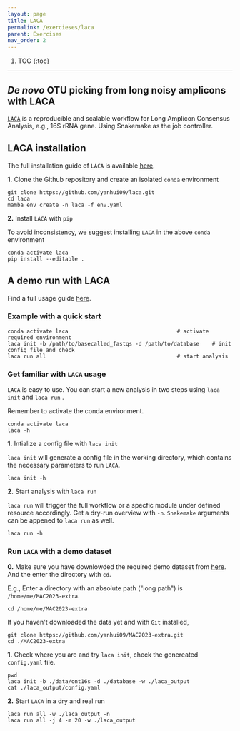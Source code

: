 ```yaml
---
layout: page
title: LACA
permalink: /exercieses/laca
parent: Exercises
nav_order: 2
---
```


1. TOC
{:toc}

---
## *De novo* OTU picking from long noisy amplicons with **LACA** 

[`LACA`](https://github.com/yanhui09/laca) is a reproducible and scalable workflow for Long Amplicon Consensus Analysis, e.g., 16S rRNA gene. Using Snakemake as the job controller.

## **LACA** installation

The full installation guide of `LACA` is available [here](https://github.com/yanhui09/laca#installation).

**1.** Clone the Github repository and create an isolated `conda` environment
```
git clone https://github.com/yanhui09/laca.git
cd laca
mamba env create -n laca -f env.yaml 
```

**2.** Install `LACA` with `pip`
      
To avoid inconsistency, we suggest installing `LACA` in the above `conda` environment
```
conda activate laca
pip install --editable .
```

## A demo run with **LACA**

Find a full usage guide [here](https://github.com/yanhui09/laca#usage).

### Example with a quick start
```
conda activate laca                                  # activate required environment 
laca init -b /path/to/basecalled_fastqs -d /path/to/database    # init config file and check
laca run all                                         # start analysis
```

### Get familiar with `LACA` usage

`LACA` is easy to use. You can start a new analysis in two steps using `laca init` and `laca run` . 

Remember to activate the conda environment.
```
conda activate laca
laca -h
```

**1.** Intialize a config file with `laca init`

`laca init` will generate a config file in the working directory, which contains the necessary parameters to run `LACA`.

```
laca init -h
```

**2.** Start analysis with `laca run`

`laca run` will trigger the full workflow or a specfic module under defined resource accordingly.
Get a dry-run overview with `-n`. `Snakemake` arguments can be appened to `laca run` as well.

```
laca run -h
```

### Run `LACA` with a demo dataset

**0.** Make sure you have downlowded the required demo dataset from [here](https://github.com/yanhui09/MAC2023-extra). And the enter the directory with `cd`. 

E.g., Enter a directory with an absolute path ("long path") is `/home/me/MAC2023-extra`.
```
cd /home/me/MAC2023-extra
```

If you haven't downloaded the data yet and with `Git` installed,

```
git clone https://github.com/yanhui09/MAC2023-extra.git
cd ./MAC2023-extra 
```

**1.** Check where you are and try `laca init`, check the genereated `config.yaml` file.
```
pwd
laca init -b ./data/ont16s -d ./database -w ./laca_output
cat ./laca_output/config.yaml
```

**2.** Start `LACA` in a dry and real run
```
laca run all -w ./laca_output -n 
laca run all -j 4 -m 20 -w ./laca_output      
```